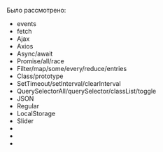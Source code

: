 Было рассмотрено:

- events
- fetch
- Ajax
- Axios
- Async/await
- Promise/all/race
- Filter/map/some/every/reduce/entries
- Class/prototype
- SetTimeout/setInterval/clearInterval
- QuerySelectorAll/querySelector/classList/toggle
- JSON
- Regular
- LocalStorage
- Slider
- 
- 
- 
